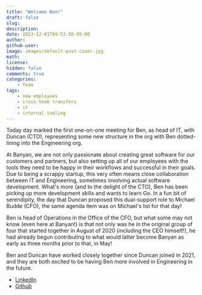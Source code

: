 ```yaml
---
title: "Welcome Ben!"
draft: false
slug:
description:
date: 2023-12-01T09:53:56-05:00
author:
github-user:
image: images/default-post-cover.jpg
math:
license:
hidden: false
comments: true
categories:
    - Team
tags:
    - new employees
    - cross-team transfers
    - it
    - internal tooling
---
```

Today day marked the first one-on-one meeting for Ben, as head of IT, with Duncan (CTO), representing some new structure in the org with Ben dotted-lining into the Engineering org.

At Banyan, we are not only passionate about creating great software for our customers and partners, but also setting up all of our employees with the tools they need to be happy in their workflows and successful in their goals. Due to being a scrappy startup, this very often means close collaboration between IT and Engineering, sometimes involving actual software development. What's more (and to the delight of the CTO), Ben has been picking up more development skills and wants to learn Go. In a fun bit of serendipity, the day that Duncan proposed this dual-support role to Michael Budde (CFO), the same agenda item was on Michael's list for that day!

Ben is head of Operations in the Office of the CFO, but what some may not know (even here at Banyan!) is that not only was he in the original group of four that started together in August of 2020 (including the CEO himself!), he had already begun contributing to what would latter become Banyan as early as three months prior to that, in May!

Ben and Duncan have worked closely together since Duncan joined in 2021, and they are both excited to be having Ben more involved in Engineering in the future.

* [LinkedIn](https://www.linkedin.com/in/benjamin-pulver/)
* [Github](https://github.com/the-pulverizer)
